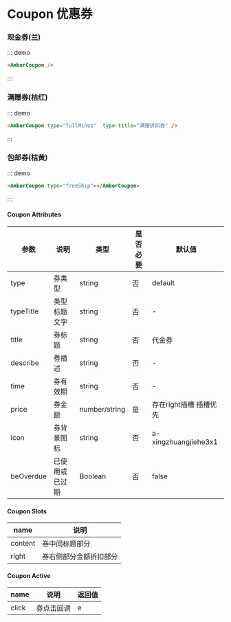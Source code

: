 # Coupon 优惠券

### 现金券(兰)
::: demo
```html
<AmberCoupon />
```
:::


### 满赠券(桔红)
::: demo
```html
<AmberCoupon type="fullMinus"  type-title="满赠折扣券" />
```
:::

### 包邮券(桔黄)
::: demo
```html
<AmberCoupon type="freeShip"></AmberCoupon>
```
:::


#### Coupon Attributes


| 参数 | 说明 | 类型 | 是否必要 | 默认值 |
| --- | ---  | --- |  ---    | --- |
| type | 券类型 | string | 否 | default |
| typeTitle | 类型标题文字 | string | 否 | - |
| title | 券标题 | string | 否 | 代金券 |
| describe | 券描述 | string | 否 | - |
| time | 券有效期 | string | 否 | - |
| price | 券金额 | number/string | 是 | 存在right插槽 插槽优先 |
| icon | 券背景图标 | string | 否 | a-xingzhuangjiehe3x1 |
| beOverdue | 已使用或已过期 | Boolean | 否 | false |



#### Coupon Slots

| name | 说明 |
| --- | ---  |
| content | 券中间标题部分 |
| right | 券右侧部分金额折扣部分 |

#### Coupon Active

| name | 说明 | 返回值 |
| --- | ---  | ---  | 
| click | 券点击回调 | e |
